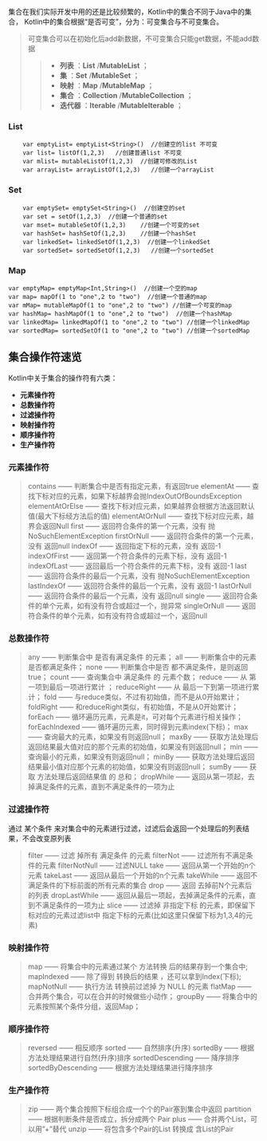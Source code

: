 集合在我们实际开发中用的还是比较频繁的，Kotlin中的集合不同于Java中的集合， Kotlin中的集合根据“是否可变”，分为：可变集合与不可变集合。

> 可变集合可以在初始化后add新数据，不可变集合只能get数据，不能add数据
>
>> * **列表** ：**List** /**MutableList** ；
>> * **集** ：**Set** /**MutableSet** ；
>> * **映射** ：**Map** /**MutableMap** ；
>> * **集合** ：**Collection** /**MutableCollection** ；
>> * **迭代器** ：**Iterable** /**MutableIterable** ；
>>

### List

```
    var emptyList= emptyList<String>()  //创建空的list 不可变
    var list= listOf(1,2,3)   //创建普通list 不可变
    var mlist= mutableListOf(1,2,3)  //创建可修改的List
    var arrayList= arrayListOf(1,2,3)   //创建一个arrayList
```

### Set

```
    var emptySet= emptySet<String>()  //创建空的set
    var set = setOf(1,2,3)  //创建一个普通的set
    var mset= mutableSetOf(1,2,3)    //创建一个可变的set
    var hashSet= hashSetOf(1,2,3)    //创建一个hashSet
    var linkedSet= linkedSetOf(1,2,3)  //创建一个linkedSet
    var sortedSet= sortedSetOf(1,2,3)   //创建一个sortedSet
```

### Map

```
var emptyMap= emptyMap<Int,String>()  //创建一个空的map
var map= mapOf(1 to "one",2 to "two")  //创建一个普通的map
var mMap= mutableMapOf(1 to "one",2 to "two") //创建一个可变的map
var hashMap= hashMapOf(1 to "one",2 to "two")  //创建一个hashMap
var linkedMap= linkedMapOf(1 to "one",2 to "two") //创建一个linkedMap
var sortedMap= sortedSetOf(1 to "one",2 to "two") //创建一个sortedMap
```

## 集合操作符速览

Kotlin中关于集合的操作符有六类：

* **元素操作符**
* **总数操作符**
* **过滤操作符**
* **映射操作符**
* **顺序操作符**
* **生产操作符**

### 元素操作符

> contains —— 判断集合中是否有指定元素，有返回true
> elementAt —— 查找下标对应的元素，如果下标越界会抛IndexOutOfBoundsException
> elementAtOrElse —— 查找下标对应元素，如果越界会根据方法返回默认值(最大下标经方法后的值)
> elementAtOrNull —— 查找下标对应元素，越界会返回Null
> first —— 返回符合条件的第一个元素，没有 抛NoSuchElementException
> firstOrNull —— 返回符合条件的第一个元素，没有 返回null
> indexOf —— 返回指定下标的元素，没有 返回-1
> indexOfFirst —— 返回第一个符合条件的元素下标，没有 返回-1
> indexOfLast —— 返回最后一个符合条件的元素下标，没有 返回-1
> last —— 返回符合条件的最后一个元素，没有 抛NoSuchElementException
> lastIndexOf —— 返回符合条件的最后一个元素，没有 返回-1
> lastOrNull —— 返回符合条件的最后一个元素，没有 返回null
> single —— 返回符合条件的单个元素，如有没有符合或超过一个，抛异常
> singleOrNull —— 返回符合条件的单个元素，如有没有符合或超过一个，返回null

### 总数操作符

> any —— 判断集合中 是否有满足条件 的元素；
> all —— 判断集合中的元素 是否都满足条件；
> none —— 判断集合中是否 都不满足条件，是则返回true；
> count —— 查询集合中 满足条件 的 元素个数；
> reduce —— 从 第一项到最后一项进行累计 ；
> reduceRight —— 从 最后一下到第一项进行累计；
> fold —— 与reduce类似，不过有初始值，而不是从0开始累计；
> foldRight —— 和reduceRight类似，有初始值，不是从0开始累计；
> forEach —— 循环遍历元素，元素是it，可对每个元素进行相关操作；
> forEachIndexed —— 循环遍历元素，同时得到元素index(下标)；
> max —— 查询最大的元素，如果没有则返回null；
> maxBy —— 获取方法处理后返回结果最大值对应的那个元素的初始值，如果没有则返回null；
> min —— 查询最小的元素，如果没有则返回null；
> minBy —— 获取方法处理后返回结果最小值对应那个元素的初始值，如果没有则返回null；
> sumBy —— 获取 方法处理后返回结果值 的 总和；
> dropWhile —— 返回从第一项起，去掉满足条件的元素，直到不满足条件的一项为止

### 过滤操作符

通过 某个条件 来对集合中的元素进行过滤，过滤后会返回一个处理后的列表结果，不会改变原列表

> filter —— 过滤 掉所有 满足条件 的元素
> filterNot —— 过滤所有不满足条件的元素
> filterNotNull —— 过滤NULL
> take —— 返回从第一个开始的n个元素
> takeLast —— 返回从最后一个开始的n个元素
> takeWhile —— 返回不满足条件的下标前面的所有元素的集合
> drop —— 返回 去掉前N个元素后 的列表
> dropLastWhile —— 返回从最后一项起，去掉满足条件的元素，直到不满足条件的一项为止
> slice —— 过滤掉 非指定下标 的元素，即保留下标对应的元素过滤list中
> 指定下标的元素(比如这里只保留下标为1,3,4的元素)

### 映射操作符

> map —— 将集合中的元素通过某个 方法转换 后的结果存到一个集合中;
> mapIndexed —— 除了得到 转换后的结果 ，还可以拿到Index(下标);
> mapNotNull —— 执行方法 转换前过滤掉 为 NULL 的元素
> flatMap —— 合并两个集合，可以在合并的时候做些小动作；
> groupBy —— 将集合中的元素按照某个条件分组，返回Map；

### 顺序操作符

> reversed —— 相反顺序
> sorted —— 自然排序(升序)
> sortedBy —— 根据方法处理结果进行自然(升序)排序
> sortedDescending —— 降序排序
> sortedByDescending —— 根据方法处理结果进行降序排序

### 生产操作符

> zip —— 两个集合按照下标组合成一个个的Pair塞到集合中返回
> partition —— 根据判断条件是否成立，拆分成两个 Pair
> plus —— 合并两个List，可以用”+”替代
> unzip —— 将包含多个Pair的List 转换成 含List的Pair
